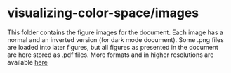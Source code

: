 # visualizing-color-space/images
This folder contains the figure images for the document.  Each image has a
normal and an inverted version (for dark mode document).  Some .png files are
loaded into later figures, but all figures as presented in the document are here
stored as .pdf files.  More formats and in higher resolutions are available
[here](https://drive.google.com/drive/folders/1W4yqJu7mcu4SLyxMzZr2CoseSl0dLA23?usp=sharing)